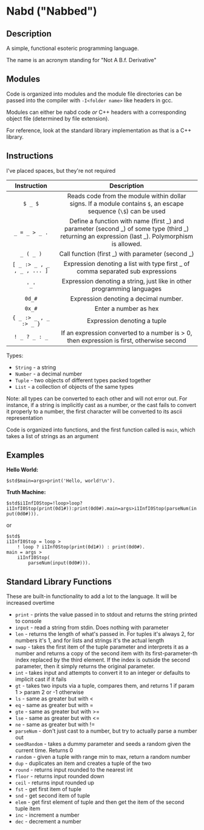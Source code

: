 # Nabd ("Nabbed")

## Description

A simple, functional esoteric programming language.

The name is an acronym standing for "Not A B.f. Derivative"

## Modules

Code is organized into modules and the module file directories can be passed into the compiler with `-I<folder name>` like headers in gcc.

Modules can either be nabd code *or* C++ headers with a corresponding object file (determined by file extension).

For reference, look at the standard library implementation as that is a C++ library.

## Instructions

I've placed spaces, but they're not required

| Instruction | Description |
|:-:|:-:|
| `$ _ $` | Reads code from the module within dollar signs. If a module contains `$`, an escape sequence (`\$`) can be used |
| `_ = _ > _ .` | Define a function with name (first \_) and parameter (second \_) of some type (third \_) returning an expression (last \_). Polymorphism is allowed. |
| `_ ( _ )` | Call function (first \_) with parameter (second \_) |
| `[ _ :> _ , _ , _ , ... ]` | Expression denoting a list with type first \_ of comma separated sub expressions |
| `'_'` | Expression denoting a string, just like in other programming languages |
| `0d_#` | Expression denoting a decimal number. |
| `0x_#` | Enter a number as hex |
| `{ _ :> _ , _ :> _ }` | Expression denoting a tuple |
| `! _ ? _ : _` | If an expression converted to a number is > 0, then expression is first, otherwise second

Types:
 - `String` - a string
 - `Number` - a decimal number
 - `Tuple` - two objects of different types packed together
 - `List` - a collection of objects of the same types

Note: all types can be converted to each other and will not error out. For instance, if a string is implicitly cast as a number, or the cast fails to convert it properly to a number, the first character will be converted to its ascii representation

Code is organized into functions, and the first function called is `main`, which takes a list of strings as an argument

## Examples

__Hello World:__

`$std$main=args>print('Hello, world!\n').`

__Truth Machine:__

`$std$i1InfI0Stop=!loop>loop?i1InfI0Stop(print(0d1#)):print(0d0#).main=args>i1InfI0Stop(parseNum(input(0d0#))).`

or

```
$std$
i1InfI0Stop = loop >
    ! loop ? i1Inf0Stop(print(0d1#)) : print(0d0#).
main = args >
    i1InfI0Stop(
        parseNum(input(0d0#))).
```

## Standard Library Functions

These are built-in functionality to add a lot to the language.
It will be increased overtime

 - `print` - prints the value passed in to stdout and returns the string printed to console
 - `input` - read a string from stdin. Does nothing with parameter
 - `len` - returns the length of what's passed in. For tuples it's always 2, for numbers it's 1, and for lists and strings it's the actual length
 - `swap` - takes the first item of the tuple parameter and interprets it as a number and returns a copy of the second item with its first-parameter-th index replaced by the third element. If the index is outside the second parameter, then it simply returns the original parameter.
 - `int` - takes input and attempts to convert it to an integer or defaults to implicit cast if it fails
 - `gt` - takes two inputs via a tuple, compares them, and returns 1 if param 1 \> param 2 or -1 otherwise
 - `ls` - same as greater but with \<
 - `eq` - same as greater but with =
 - `gte` - same as greater but with \>=
 - `lse` - same as greater but with \<=
 - `ne` - same as greater but with !=
 - `parseNum` - don't just cast to a number, but try to actually parse a number out
 - `seedRandom` - takes a dummy parameter and seeds a random given the current time. Returns 0
 - `random` - given a tuple with range min to max, return a random number
 - `dup` - duplicates an item and creates a tuple of the two
 - `round` - returns input rounded to the nearest int
 - `floor` - returns input rounded down
 - `ceil` - returns input rounded up
 - `fst` - get first item of tuple
 - `snd` - get second item of tuple
 - `elem` - get first element of tuple and then get the item of the second tuple item
 - `inc` - increment a number
 - `dec` - decrement a number
